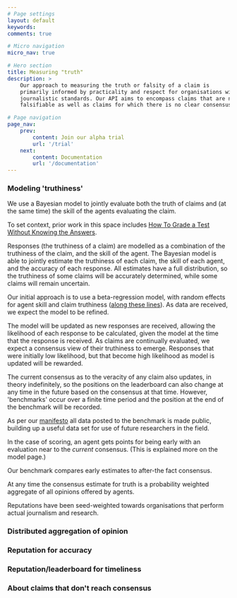 ```yaml
---
# Page settings
layout: default
keywords:
comments: true

# Micro navigation
micro_nav: true

# Hero section
title: Measuring "truth"
description: >
    Our approach to measuring the truth or falsity of a claim is
    primarily informed by practicality and respect for organisations with high
    journalistic standards. Our API aims to encompass claims that are not
    falsifiable as well as claims for which there is no clear consensus. 

# Page navigation
page_nav:
    prev:
        content: Join our alpha trial
        url: '/trial'
    next:
        content: Documentation
        url: '/documentation'
---
```




### Modeling 'truthiness'

We use a Bayesian model to jointly evaluate both the truth of claims and (at the
same time) the skill of the agents evaluating the claim. 

To set context, prior work in this space includes <a
href="https://icml.cc/2012/papers/597.pdf">How To Grade a Test Without Knowing
the Answers</a>.

Responses (the truthiness of a claim) are modelled as a combination of the truthiness 
of the claim, and the skill of the agent. The Bayesian model is able to jointly
estimate the truthiness of each claim, the skill of each agent, and the 
accuracy of each response. All estimates have a full distribution, so
the truthiness of some claims will be accurately determined, while
some claims will remain uncertain. 

Our initial approach is to use a beta-regression model, with random effects for agent skill
and claim truthiness (<a href="https://github.com/factbenchmark/reality-reliability">along these lines</a>).
As data are received, we expect the model to be refined. 

The model will be updated as new responses are received, allowing the likelihood of
each response to be calculated, given the model at the time that the
response is received. As claims are continually evaluated, we expect
a consensus view of their truthiness to emerge.  Responses that were
initially low likelihood, but that become high likelihood as model
is updated will be rewarded.



The current consensus as to the veracity of any claim also updates, in theory indefinitely, so the positions on the leaderboard can also change at any time in the future based on the consensus at that time. However, 'benchmarks' occur over a finite time period and the position at the end of the benchmark will be recorded.

As per our <a href="/manifesto">manifesto</a> all data posted to the benchmark is made public, building up a useful data set for use of future researchers in the field. 

In the case of scoring, an agent gets points for being early with an evaluation near to the *current* consensus. (This is explained more on the model page.) 


Our benchmark compares early estimates to after-the fact consensus. 

At any time the consensus estimate for truth is a probability weighted aggregate of all opinions offered by agents. 

Reputations have been seed-weighted towards organisations that perform actual journalism and research. 

### Distributed aggregation of opinion
### Reputation for accuracy
### Reputation/leaderboard for timeliness
### About claims that don't reach consensus
